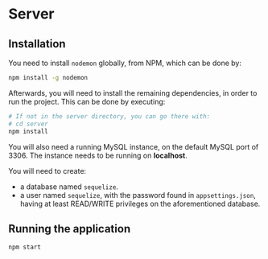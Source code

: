 # Server

## Installation

You need to install `nodemon` globally, from NPM, which can be done by:

```bash
npm install -g nodemon
```

Afterwards, you will need to install the remaining dependencies, in order to
run the project. This can be done by executing:

```bash
# If not in the server directory, you can go there with:
# cd server
npm install
```

You will also need a running MySQL instance, on the default MySQL port of 3306.
The instance needs to be running on **localhost**.

You will need to create:

*  a database named `sequelize`.
*  a user named `sequelize`, with the password found in `appsettings.json`, having
at least READ/WRITE privileges on the aforementioned database.

## Running the application

```bash
npm start
```

